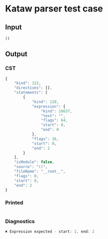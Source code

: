 # Kataw parser test case

## Input

`````js
()
`````

## Output

### CST

```javascript
{
    "kind": 122,
    "directives": [],
    "statements": [
        {
            "kind": 120,
            "expression": {
                "kind": 16637,
                "text": "",
                "flags": 64,
                "start": 0,
                "end": 0
            },
            "flags": 16,
            "start": 0,
            "end": 2
        }
    ],
    "isModule": false,
    "source": "()",
    "fileName": "__root__",
    "flags": 0,
    "start": 0,
    "end": 2
}
```

### Printed

```javascript

```

### Diagnostics

```javascript
✖ Expression expected - start: 2, end: 2

```

